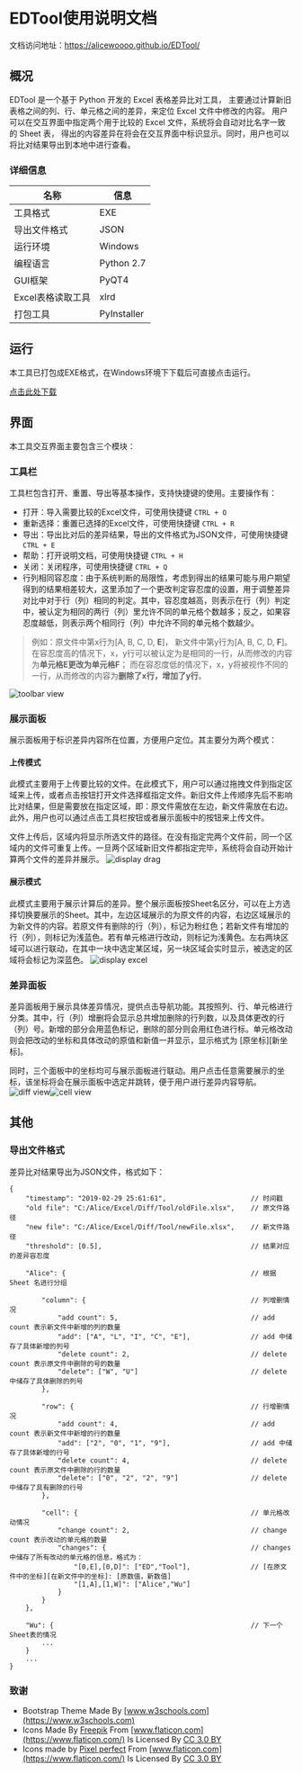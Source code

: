 # EDTool使用说明文档
文档访问地址：https://alicewoooo.github.io/EDTool/


## 概况
EDTool 是一个基于 Python 开发的 Excel 表格差异比对工具， 主要通过计算新旧表格之间的列、行、单元格之间的差异，来定位 Excel 文件中修改的内容。 用户可以在交互界面中指定两个用于比较的 Excel 文件，系统将会自动对比名字一致的 Sheet 表， 得出的内容差异在将会在交互界面中标识显示。同时，用户也可以将比对结果导出到本地中进行查看。

### 详细信息
| 名称 | 信息 |
| --- | --- |
| 工具格式 | EXE |
| 导出文件格式 | JSON |
| 运行环境 | Windows |
| 编程语言 | Python 2.7 |
| GUI框架 | PyQT4 |
| Excel表格读取工具 | xlrd |
| 打包工具 | PyInstaller |


## 运行
本工具已打包成EXE格式，在Windows环境下下载后可直接点击运行。

[点击此处下载](https://github.com/AliceWoooo/EDTool/releases/download/v1.0/EDTool.exe)


## 界面
本工具交互界面主要包含三个模块：

### 工具栏
工具栏包含打开、重置、导出等基本操作，支持快捷键的使用。主要操作有：
* 打开：导入需要比较的Excel文件，可使用快捷键 `CTRL + O`
* 重新选择：重置已选择的Excel文件，可使用快捷键 `CTRL + R`
* 导出：导出比对后的差异结果，导出的文件格式为JSON文件，可使用快捷键 `CTRL + E`
* 帮助：打开说明文档，可使用快捷键 `CTRL + H`
* 关闭：关闭程序，可使用快捷键 `CTRL + Q`
* 行列相同容忍度：由于系统判断的局限性，考虑到得出的结果可能与用户期望得到的结果相差较大，这里添加了一个更改判定容忍度的设置，用于调整差异对比中对于行（列）相同的判定。其中，容忍度越高，则表示在行（列）判定中，被认定为相同的两行（列）里允许不同的单元格个数越多；反之，如果容忍度越低，则表示两个相同行（列）中允许不同的单元格个数越少。
> 例如：原文件中第x行为[A, B, C, D, **E**]， 新文件中第y行为[A, B, C, D, **F**]。 在容忍度高的情况下，x，y行可以被认定为是相同的一行，从而修改的内容为**单元格E更改为单元格F**； 而在容忍度低的情况下，x，y将被视作不同的一行，从而修改的内容为**删除了x行，增加了y行**。

![toolbar view](https://github.com/AliceWoooo/EDTool/blob/master/image/tool_view.png)

### 展示面板
展示面板用于标识差异内容所在位置，方便用户定位。其主要分为两个模式：
#### 上传模式
此模式主要用于上传要比较的文件。在此模式下，用户可以通过拖拽文件到指定区域来上传，或者点击按钮打开文件选择框指定文件。新旧文件上传顺序先后不影响比对结果，但是需要放在指定区域，即：原文件需放在左边，新文件需放在右边。此外，用户也可以通过点击工具栏按钮或者展示面板中的按钮来上传文件。

文件上传后，区域内将显示所选文件的路径。在没有指定完两个文件前，同一个区域内的文件可重复上传。一旦两个区域新旧文件都指定完毕，系统将会自动开始计算两个文件的差异并展示。
![display drag](https://github.com/AliceWoooo/EDTool/blob/master/image/display_drag.png)
#### 展示模式
此模式主要用于展示计算后的差异。整个展示面板按Sheet名区分，可以在上方选择切换要展示的Sheet。其中，左边区域展示的为原文件的内容，右边区域展示的为新文件的内容。若原文件有删除的行（列），标记为粉红色；若新文件有增加的行（列），则标记为浅蓝色。若有单元格进行改动，则标记为浅黄色。左右两块区域可以进行联动，在其中一块中选定某区域，另一块区域会实时显示，被选定的区域将会标记为深蓝色。
![display excel](https://github.com/AliceWoooo/EDTool/blob/master/image/display_excel.png)

### 差异面板
差异面板用于展示具体差异情况，提供点击导航功能。其按照列、行、单元格进行分类。其中，行（列）增删将会显示总共增加删除的行列数，以及具体更改的行（列）号。新增的部分会用蓝色标记，删除的部分则会用红色进行标。单元格改动则会把改动的坐标和具体改动的原值和新值一并显示，显示格式为 [原坐标][新坐标]。

同时，三个面板中的坐标均可与展示面板进行联动。用户点击任意需要展示的坐标，该坐标将会在展示面板中选定并跳转，便于用户进行差异内容导航。
![diff view](https://github.com/AliceWoooo/EDTool/blob/master/image/diff_view.png)![cell view](https://github.com/AliceWoooo/EDTool/blob/master/image/cell_view.png)


## 其他

### 导出文件格式
差异比对结果导出为JSON文件，格式如下：
```
{
    "timestamp": "2019-02-29 25:61:61",                     // 时间戳
    "old file": "C:/Alice/Excel/Diff/Tool/oldFile.xlsx",    // 原文件路径
    "new file": "C:/Alice/Excel/Diff/Tool/newFile.xlsx",    // 新文件路径
    "threshold": [0.5],                                     // 结果对应的差异容忍度

    "Alice": {                                              // 根据 Sheet 名进行分组

        "column": {                                         // 列增删情况
            "add count": 5,                                 // add count 表示新文件中新增的列的数量
            "add": ["A", "L", "I", "C", "E"],               // add 中储存了具体新增的列号
            "delete count": 2,                              // delete count 表示原文件中删除的号的数量
            "delete": ["W", "U"]                            // delete 中储存了具体删除的列号
        },

        "row": {                                            // 行增删情况
            "add count": 4,                                 // add count 表示新文件中新增的行的数量
            "add": ["2", "0", "1", "9"],                    // add 中储存了具体新增的行号
            "delete count": 4,                              // delete count 表示原文件中删除的行的数量
            "delete": ["0", "2", "2", "9"]                  // delete 中储存了具有删除的行号
        },

        "cell": {                                           // 单元格改动情况
            "change count": 2,                              // change count 表示改动的单元格的数量
            "changes": {                                    // changes 中储存了所有改动的单元格的信息，格式为：
                "[0,E],[0,D]": ["ED","Tool"],               // [在原文件中的坐标][在新文件中的坐标]: [原数值，新数值]
                "[1,A],[1,W]": ["Alice","Wu"]
            }
        }
    },

    "Wu": {                                                 // 下一个Sheet表的情况
        ...
    }
    ...
}
```


### 致谢
* Bootstrap Theme Made By [www.w3schools.com](https://www.w3schools.com)
* Icons Made By [Freepik](https://www.freepik.com/) From [www.flaticon.com](https://www.flaticon.com/) Is Licensed By [CC 3.0 BY](http://creativecommons.org/licenses/by/3.0/)
* Icons made by [Pixel perfect](https://www.flaticon.com/authors/pixel-perfect) From [www.flaticon.com](https://www.flaticon.com/) Is Licensed By [CC 3.0 BY](http://creativecommons.org/licenses/by/3.0/)
